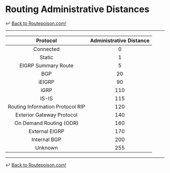 # Routing Administrative Distances

↩️ [Back to Routepoison.com!](../../index.md)

---

| Protocol | Administrative Distance |
|:--------:|:-----------------------:|
|Connected|0|
|Static|1|
|EIGRP Summary Route|5|
|BGP|20|
|iEIGRP|90|
|iGRP|110|
|IS-IS|115|
|Routing Information Protocol RIP|120|
|Exterior Gateway Protocol|140|
|On Demand Routing (ODR)|160|
|External EIGRP|170|
|Internal BGP|200|
|Unknown|255|

---

↩️ [Back to Routepoison.com!](../../index.md)
